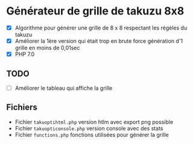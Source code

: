 # Générateur de grille de takuzu 8x8

- [x] Algorithme pour générer une grille de 8 x 8 respectant les régèles du takuzu
- [x] Améliorer la 1ère version qui était trop en brute force génération d'1 grille en moins de 0,01sec
- [x] PHP 7.0

## TODO

- [ ] Améliorer le tableau qui affiche la grille

## Fichiers

- Fichier `takuoptihtml.php` version htlm avec export png possible
- Fichier `takuopticonsole.php` version console avec des stats
- Fichier `functions.php` fonctions utilisées pour générer la grille